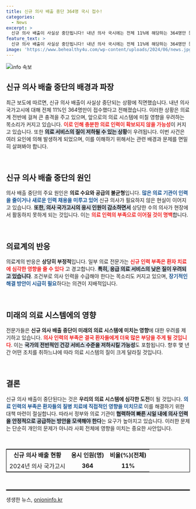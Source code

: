 ```yaml
---
title: 신규 의사 배출 중단 364명 국시 접수!
categories:
  - News
excerpt: >
  신규 의사 배출이 사실상 중단됩니다! 내년 의사 국시에는 전체 11%에 해당하는 364명만 등록, 의료계의 미래가 어떻게 될지 주목됩니다. 클릭해 더 알아보세요!
feature_text: >
  신규 의사 배출이 사실상 중단됩니다! 내년 의사 국시에는 전체 11%에 해당하는 364명만 등록, 의료계의 미래가 어떻게 될지 주목됩니다. 클릭해 더 알아보세요!
image: 'https://www.behealthy4u.com/wp-content/uploads/2024/06/news.jpg'
---
```


<p><img src="https://www.behealthy4u.com/wp-content/uploads/2024/06/news.jpg" alt="info 속보" /></p>

<h2 data-ke-size="size26">신규 의사 배출 중단의 배경과 파장</h2>

<p data-ke-size="size16">최근 보도에 따르면, 신규 의사 배출이 사실상 중단되는 상황에 직면했습니다. 내년 의사 국가고시에 대해 전체 11%인 364명만이 접수했다고 전해졌습니다. 이러한 상황은 의료계 전반에 걸쳐 큰 충격을 주고 있으며, 앞으로의 의료 시스템에 미칠 영향을 우려하는 목소리가 커지고 있습니다. <b><span style="color: #ee2323;">이로 인해 충분한 의료 인력이 확보되지 않을 가능성</span></b>이 커지고 있습니다. 또한 <b><span style="background-color: #21538527;">의료 서비스의 질이 저하될 수 있는 상황</span></b>이 우려됩니다. 이번 사건은 여러 요인에 의해 발생하게 되었으며, 이를 이해하기 위해서는 관련 배경과 문제를 면밀히 살펴봐야 합니다.</p>

<p data-ke-size="size16">&nbsp;</p>

<h2 data-ke-size="size26">신규 의사 배출 중단의 원인</h2>

<p data-ke-size="size16">의사 배출 중단의 주요 원인은 <b>의료 수요와 공급의 불균형</b>입니다. <b><span style="color: #1a5490;">많은 의료 기관이 인력을 줄이거나 새로운 인력 채용을 미루고 있어</span></b> 신규 의사가 필요하지 않은 현실이 이어지고 있습니다. <b><span style="background-color: #21538527;">또한, 의사 국가고시의 응시 인원이 감소하면서</span></b> 상당한 수의 의사가 현장에서 활동하지 못하게 되는 것입니다. 이는 <b><span style="color: #ee2323;">의료 인력의 부족으로 이어질 것이 명백</span></b>합니다.</p>

<p data-ke-size="size16">&nbsp;</p>

<h2 data-ke-size="size26">의료계의 반응</h2>

<p data-ke-size="size16">의료계의 반응은 <b>상당히 부정적</b>입니다. 일부 의료 전문가는 <b><span style="color: #ee2323;">신규 인력 부족은 환자 치료에 심각한 영향을 줄 수 있다</span></b> 고 경고합니다. <b><span style="background-color: #21538527;">특히, 응급 의료 서비스의 낮은 질이 우려되고 있습니다</span></b>. 조건부로 의사 인력을 수급해야 한다는 목소리도 커지고 있으며, <b><span style="color: #1a5490;">장기적인 해결 방안이 시급히 필요</span></b>하다는 의견이 지배적입니다.</p>

<p data-ke-size="size16">&nbsp;</p>

<h2 data-ke-size="size26">미래의 의료 시스템에의 영향</h2>

<p data-ke-size="size16">전문가들은 <b>신규 의사 배출 중단이 미래의 의료 시스템에 미치는 영향</b>에 대한 우려를 제기하고 있습니다. <b><span style="color: #ee2323;">의사 인력의 부족은 결국 환자들에게 더욱 많은 부담을 주게 될 것입니다</span></b>. 이는 <b><span style="background-color: #21538527;">국가의 전반적인 건강 서비스 수준을 저하시킬 가능성</span></b>도 포함됩니다. 향후 몇 년 간 어떤 조치를 취하느냐에 따라 의료 시스템의 질이 크게 달라질 것입니다.</p>

<p data-ke-size="size16">&nbsp;</p>

<h2 data-ke-size="size26">결론</h2>

<p data-ke-size="size16">신규 의사 배출이 중단된다는 것은 <b>우리의 의료 시스템에 심각한 도전</b>이 될 것입니다. <b><span style="color: #1a5490;">의료 인력의 부족은 환자들의 질병 치료에 직접적인 영향을 미치므로</span></b> 이를 해결하기 위한 대책 마련이 절실합니다. 따라서 정부와 의료 기관이 <b><span style="background-color: #21538527;">협력하여 빠른 시일 내에 의사 인력을 안정적으로 공급하는 방안을 모색해야 한다</span></b>는 요구가 높아지고 있습니다. 이러한 문제는 단순히 개인의 문제가 아니라 사회 전체에 영향을 미치는 중요한 사안입니다. </p>

<p data-ke-size="size16">&nbsp;</p>

<table style="border-collapse:collapse; border:1px solid #000; width:100%;">
<tr>
<td style="text-align: center; height: 17px;"><b>신규 의사 배출 현황</b></td>
<td style="text-align: center; height: 17px;"><b>응시 인원(명)</b></td>
<td style="text-align: center; height: 17px;"><b>비율(%)(전체)</b></td>
</tr>
<tr>
<td style="text-align: center; height: 17px;">2024년 의사 국가고시</td>
<td style="text-align: center; height: 17px;"><b>364</b></td>
<td style="text-align: center; height: 17px;"><b>11%</b></td>
</tr>
</table>

<p data-ke-size="size16">&nbsp;</p>

<hr style="border:1px solid #000;">
생생한 뉴스, <a href="https://onioninfo.kr" rel="dofollow">onioninfo.kr</a>


